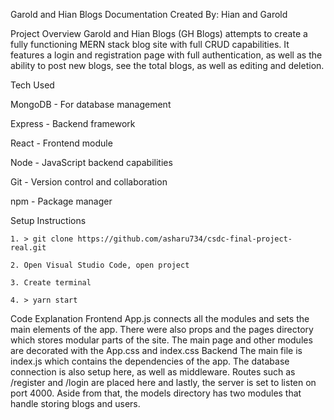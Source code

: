 Garold and Hian Blogs Documentation
Created By: Hian and Garold

Project Overview
  Garold and Hian Blogs (GH Blogs) attempts to create a fully 
  functioning MERN stack blog site with full CRUD capabilities. It features a login and registration page with full authentication,
  as well as the ability to post new blogs, see the total blogs, as well as editing and deletion.
  
Tech Used

  MongoDB - For database management
  
  Express - Backend framework
  
  React - Frontend module
  
  Node - JavaScript backend capabilities
  
  Git - Version control and collaboration
  
  npm - Package manager
  
  
Setup Instructions

	1. > git clone https://github.com/asharu734/csdc-final-project-real.git
 
	2. Open Visual Studio Code, open project
 
	3. Create terminal
 
	4. > yarn start
 
Code Explanation
  Frontend
    App.js connects all the modules and sets the main elements of the app. There were also props and the pages directory 
    which stores modular parts of the site. The main page and other modules are decorated with the App.css and index.css
  Backend
    The main file is index.js which contains the dependencies of the app. The database connection is also setup here, as
    well as middleware. Routes such as /register and /login are placed here and lastly, the server is set to listen on port 4000. Aside from that, the models directory has two modules that handle storing blogs and users.
